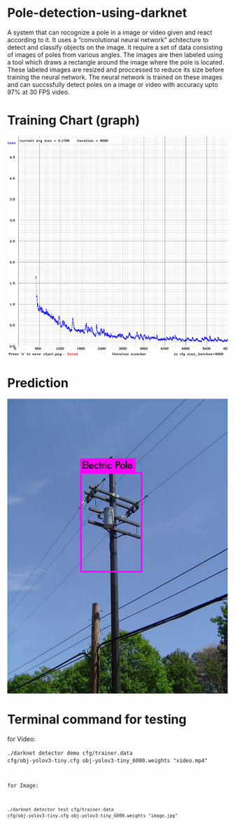 # Pole-detection-using-darknet

A system that can rocognize a pole in a image or video given and react according to it. It
uses a “convolutional neural network” achitecture to detect and classify objects on
the image. It require a set of data consisting of images of poles from various angles. 
The images are then labeled using a tool which draws a rectangle around
the image where the pole is located. These labeled images are resized and proccessed
to reduce its size before training the neural network. The neural network is trained on
these images and can succssfully detect poles on a image or video with accuracy upto
97% at 30 FPS video.

# Training Chart (graph)
![](chart.png)

# Prediction
![](predictions.jpg)

# Terminal command for testing

for Video:

<code>./darknet detector demo cfg/trainer.data cfg/obj-yolov3-tiny.cfg obj-yolov3-tiny_6000.weights "video.mp4" 
 
for Image:

<code>./darknet detector test cfg/trainer.data cfg/obj-yolov3-tiny.cfg obj-yolov3-tiny_6000.weights "image.jpg" 
